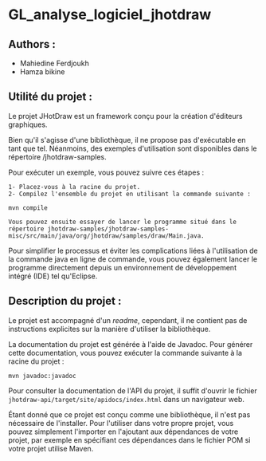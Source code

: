 # GL_analyse_logiciel_jhotdraw



## Authors :
- Mahiedine Ferdjoukh
- Hamza bikine



## Utilité du projet : 

Le projet JHotDraw est un framework conçu pour la création d'éditeurs graphiques.

Bien qu'il s'agisse d'une bibliothèque, il ne propose pas d'exécutable en tant que tel. Néanmoins, des exemples d'utilisation sont disponibles dans le répertoire /jhotdraw-samples.

Pour exécuter un exemple, vous pouvez suivre ces étapes :

    1- Placez-vous à la racine du projet.
    2- Compilez l'ensemble du projet en utilisant la commande suivante :
    
```
mvn compile
```

    Vous pouvez ensuite essayer de lancer le programme situé dans le répertoire jhotdraw-samples/jhotdraw-samples-misc/src/main/java/org/jhotdraw/samples/draw/Main.java.

Pour simplifier le processus et éviter les complications liées à l'utilisation de la commande java en ligne de commande, vous pouvez également lancer le programme directement depuis un environnement de développement intégré (IDE) tel qu'Eclipse.

## Description du projet : 


Le projet est accompagné d'un *readme*, cependant, il ne contient pas de instructions explicites sur la manière d'utiliser la bibliothèque.  

La documentation du projet est générée à l'aide de Javadoc. Pour générer cette documentation, vous pouvez exécuter la commande suivante à la racine du projet :

```
mvn javadoc:javadoc
```

Pour consulter la documentation de l'API du projet, il suffit d'ouvrir le fichier `jhotdraw-api/target/site/apidocs/index.html` dans un navigateur web.

Étant donné que ce projet est conçu comme une bibliothèque, il n'est pas nécessaire de l'installer. Pour l'utiliser dans votre propre projet, vous pouvez simplement l'importer en l'ajoutant aux dépendances de votre projet, par exemple en spécifiant ces dépendances dans le fichier POM si votre projet utilise Maven.













